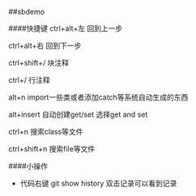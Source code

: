 ##sbdemo

####快捷键
ctrl+alt+左 回到上一步

ctrl+alt+右 回到下一步

ctrl+shift+/ 块注释

ctrl+/ 行注释

alt+n import一些类或者添加catch等系统自动生成的东西

alt+insert 自动创建get/set 选择get and set

ctrl+n 搜索class等文件

ctrl+shift+n 搜索file等文件

####小操作
- 代码右键 git show history 双击记录可以看到记录